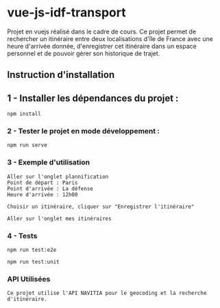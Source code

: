 # vue-js-idf-transport

Projet en vuejs réalisé dans le cadre de cours.
Ce projet permet de rechercher un itinéraire entre deux localisations d'île de France avec une heure d'arrivée donnée, d'enregistrer cet itinéraire dans un espace personnel et de pouvoir gérer son historique de trajet.

## Instruction d'installation

## 1 - Installer les dépendances du projet :
```
npm install
```

### 2 - Tester le projet en mode développement :
```
npm run serve
```

### 3 - Exemple d'utilisation
```
Aller sur l'onglet plannification
Point de départ : Paris
Point d'arrivée : La défense
Heure d'arrivée : 12h00

Choisir un itinéraire, cliquer sur "Enregistrer l'itinéraire"

Aller sur l'onglet mes itinéraires
```

### 4 - Tests
```
npm run test:e2e

npm run test:unit
```

### API Utilisées
```
Ce projet utilise l'API NAVITIA pour le geocoding et la recherche d'itinéraire.
```



